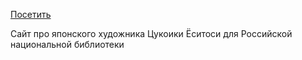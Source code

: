 [Посетить](https://dialoss.github.io/itmemory/main/)

Сайт про японского художника Цукоики Ёситоси для Российской национальной библиотеки 
